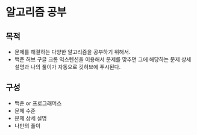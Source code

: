 # 알고리즘 공부

## 목적

- 문제를 해결하는 다양한 알고리즘을 공부하기 위해서.
- 백준 허브 구글 크롬 익스텐션을 이용해서 문제를 맞추면 그에 해당하는 문제 상세 설명과 나의 풀이가 자동으로 깃허브에 푸시된다.

## 구성

- 백준 or 프로그래머스
- 문제 수준
- 문제 상세 설명
- 나만의 풀이
